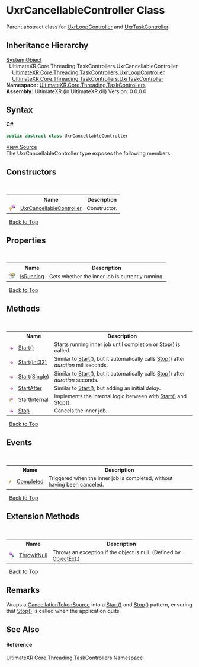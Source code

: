 # UxrCancellableController Class
 

Parent abstract class for <a href="T_UltimateXR_Core_Threading_TaskControllers_UxrLoopController">UxrLoopController</a> and <a href="T_UltimateXR_Core_Threading_TaskControllers_UxrTaskController">UxrTaskController</a>.


## Inheritance Hierarchy
<a href="https://docs.microsoft.com/dotnet/api/system.object" target="_blank" rel="noopener noreferrer">System.Object</a><br />&nbsp;&nbsp;UltimateXR.Core.Threading.TaskControllers.UxrCancellableController<br />&nbsp;&nbsp;&nbsp;&nbsp;<a href="T_UltimateXR_Core_Threading_TaskControllers_UxrLoopController">UltimateXR.Core.Threading.TaskControllers.UxrLoopController</a><br />&nbsp;&nbsp;&nbsp;&nbsp;<a href="T_UltimateXR_Core_Threading_TaskControllers_UxrTaskController">UltimateXR.Core.Threading.TaskControllers.UxrTaskController</a><br />
**Namespace:**&nbsp;<a href="N_UltimateXR_Core_Threading_TaskControllers">UltimateXR.Core.Threading.TaskControllers</a><br />**Assembly:**&nbsp;UltimateXR (in UltimateXR.dll) Version: 0.0.0.0

## Syntax

**C#**<br />
``` C#
public abstract class UxrCancellableController
```

<a href="UltimateXR/Scripts/Core/Threading/TaskControllers/UxrCancellableController.cs" rel="noopener noreferrer" title="View the source code">View Source</a><br />
The UxrCancellableController type exposes the following members.


## Constructors
&nbsp;<table><tr><th></th><th>Name</th><th>Description</th></tr><tr><td>![Protected method](media/protmethod.gif "Protected method")</td><td><a href="M_UltimateXR_Core_Threading_TaskControllers_UxrCancellableController__ctor">UxrCancellableController</a></td><td>
Constructor.</td></tr></table>&nbsp;
<a href="#uxrcancellablecontroller-class">Back to Top</a>

## Properties
&nbsp;<table><tr><th></th><th>Name</th><th>Description</th></tr><tr><td>![Public property](media/pubproperty.gif "Public property")</td><td><a href="P_UltimateXR_Core_Threading_TaskControllers_UxrCancellableController_IsRunning">IsRunning</a></td><td>
Gets whether the inner job is currently running.</td></tr></table>&nbsp;
<a href="#uxrcancellablecontroller-class">Back to Top</a>

## Methods
&nbsp;<table><tr><th></th><th>Name</th><th>Description</th></tr><tr><td>![Public method](media/pubmethod.gif "Public method")</td><td><a href="M_UltimateXR_Core_Threading_TaskControllers_UxrCancellableController_Start">Start()</a></td><td>
Starts running inner job until completion or <a href="M_UltimateXR_Core_Threading_TaskControllers_UxrCancellableController_Stop">Stop()</a> is called.</td></tr><tr><td>![Public method](media/pubmethod.gif "Public method")</td><td><a href="M_UltimateXR_Core_Threading_TaskControllers_UxrCancellableController_Start_1">Start(Int32)</a></td><td>
Similar to <a href="M_UltimateXR_Core_Threading_TaskControllers_UxrCancellableController_Start">Start()</a>, but it automatically calls <a href="M_UltimateXR_Core_Threading_TaskControllers_UxrCancellableController_Stop">Stop()</a> after *duration* milliseconds.</td></tr><tr><td>![Public method](media/pubmethod.gif "Public method")</td><td><a href="M_UltimateXR_Core_Threading_TaskControllers_UxrCancellableController_Start_2">Start(Single)</a></td><td>
Similar to <a href="M_UltimateXR_Core_Threading_TaskControllers_UxrCancellableController_Start">Start()</a>, but it automatically calls <a href="M_UltimateXR_Core_Threading_TaskControllers_UxrCancellableController_Stop">Stop()</a> after *duration* seconds.</td></tr><tr><td>![Public method](media/pubmethod.gif "Public method")</td><td><a href="M_UltimateXR_Core_Threading_TaskControllers_UxrCancellableController_StartAfter">StartAfter</a></td><td>
Similar to <a href="M_UltimateXR_Core_Threading_TaskControllers_UxrCancellableController_Start">Start()</a>, but adding an initial *delay*.</td></tr><tr><td>![Protected method](media/protmethod.gif "Protected method")</td><td><a href="M_UltimateXR_Core_Threading_TaskControllers_UxrCancellableController_StartInternal">StartInternal</a></td><td>
Implements the internal logic between with <a href="M_UltimateXR_Core_Threading_TaskControllers_UxrCancellableController_Start">Start()</a> and <a href="M_UltimateXR_Core_Threading_TaskControllers_UxrCancellableController_Stop">Stop()</a>.</td></tr><tr><td>![Public method](media/pubmethod.gif "Public method")</td><td><a href="M_UltimateXR_Core_Threading_TaskControllers_UxrCancellableController_Stop">Stop</a></td><td>
Cancels the inner job.</td></tr></table>&nbsp;
<a href="#uxrcancellablecontroller-class">Back to Top</a>

## Events
&nbsp;<table><tr><th></th><th>Name</th><th>Description</th></tr><tr><td>![Public event](media/pubevent.gif "Public event")</td><td><a href="E_UltimateXR_Core_Threading_TaskControllers_UxrCancellableController_Completed">Completed</a></td><td>
Triggered when the inner job is completed, without having been canceled.</td></tr></table>&nbsp;
<a href="#uxrcancellablecontroller-class">Back to Top</a>

## Extension Methods
&nbsp;<table><tr><th></th><th>Name</th><th>Description</th></tr><tr><td>![Public Extension Method](media/pubextension.gif "Public Extension Method")</td><td><a href="M_UltimateXR_Extensions_System_ObjectExt_ThrowIfNull">ThrowIfNull</a></td><td>
Throws an exception if the object is null.
 (Defined by <a href="T_UltimateXR_Extensions_System_ObjectExt">ObjectExt</a>.)</td></tr></table>&nbsp;
<a href="#uxrcancellablecontroller-class">Back to Top</a>

## Remarks
Wraps a <a href="https://docs.microsoft.com/dotnet/api/system.threading.cancellationtokensource" target="_blank" rel="noopener noreferrer">CancellationTokenSource</a> into a <a href="M_UltimateXR_Core_Threading_TaskControllers_UxrCancellableController_Start">Start()</a> and <a href="M_UltimateXR_Core_Threading_TaskControllers_UxrCancellableController_Stop">Stop()</a> pattern, ensuring that <a href="M_UltimateXR_Core_Threading_TaskControllers_UxrCancellableController_Stop">Stop()</a> is called when the application quits.

## See Also


#### Reference
<a href="N_UltimateXR_Core_Threading_TaskControllers">UltimateXR.Core.Threading.TaskControllers Namespace</a><br />